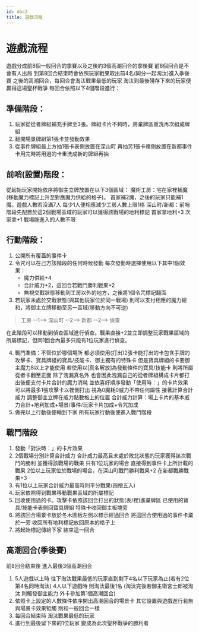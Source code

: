 ```yaml
---
id: doc2
title: 遊戲流程
---
```


# 遊戲流程
遊戲分成前8個一般回合的季賽以及之後約3個高潮回合的季後賽
前8個回合是不會有人出局
到第8回合結束時會依照玩家戰果取出前4名(同分一起淘汰)進入季後賽
之後的高潮回合，每回合會淘汰戰果最低的玩家
淘汰到最後殘存下來的玩家便贏得這場聖杯戰爭
每回合依照以下4個階段進行：

## 準備階段：
1. 玩家從從者牌組補充手牌至3張。牌組卡片不夠時，將棄牌區重洗再次組成牌組
2. 翻開場景牌組第1張卡並發動效果
3. 從事件牌組最上方抽1張卡表側放置在深山町 再抽另1張卡裡側放置在新都事件卡用完時將用過的卡重洗成新的牌組再抽

## 前哨(設置)階段：
從起始玩家開始依序將御主立牌放置在以下3個區域：
魔術工房：宅在家裡補魔(移動魔力標記上升至對應魔力供給的格子)。
首家補2魔，之後的玩家只能補1魔。遊戲人數若沒滿7人 每少1人便相應減少工房人數上限1格
深山町/新都：前哨階段先配置於這2個戰場區域的玩家可以獲得該戰場的地利標記
首家拿地利+3 次家拿+1 戰場能進入的人數不限

## 行動階段：
1. 公開所有覆蓋的事件卡
2. 令咒可以在己方該階段的任何時候發動 每次發動時選擇使用以下其中1個效果：
    - 魔力供給+4
    - 合計威力+2，這回合若戰鬥勝利戰果+2
    - 無視交戰狀態移動到工房以外的地方，之後將1個令咒標記翻面
3. 若玩家未處於交戰狀態(與其他玩家位於同一戰場) 則可以支付相應的魔力總和，將御主立牌移動至另一區域(移動方向不可逆)
  > 工房 --1--> 深山町 --2--> 新都 --2--> 偵查

  在此階段可以移動到偵查區域進行偵查。戰果直接+2並立即調整玩家戰果區域的所屬標記，但同1回合內最多只能有1位玩家進行偵查。

4. 戰鬥準備：不管位於哪個場所 都必須使用(打出)2張卡能打出的卡包含手牌的攻擊卡、寶具牌組的寶具/技能卡、御主獨有的特殊卡
但是寶具牌組的卡要御主魔力8以上才能使用 若使用以[真名解放]為發動條件的寶具/技能卡 則將所屬從者卡翻至正面 除了洩漏真名外 也會因此洩漏自己的從者牌組構成卡片都打出後便支付卡片合計的魔力消耗 並依喜好順序發動「使用時：」的卡片效果
可以將最多1張攻擊卡以裡側打出 視為0魔耗0威力不帶任何屬性 接著計算合計威力 調整御主立牌在威力點數格上的位置 合計威力計算：場上卡片的基本威力合計+地利加成+場景/事件/玩家卡片加成+令咒加成
5. 做完以上行動後便輪到下家 所有玩家行動後便進入戰鬥階段

## 戰鬥階段
1. 發動「對決時：」的卡片效果
2. 2個戰場分別計算合計威力
合計威力最高且未處於敗北狀態的玩家獲得該次戰鬥的勝利 並獲得該戰場的戰果
只有1位玩家的場合 直接得到事件卡上所計載的戰果
2位以上玩家位於戰場的場合，在深山町戰鬥勝利戰果+2 在新都戰勝戰果+3
3. 有1位以上玩家合計威力最高時則平分戰果(四捨五入)
4. 玩家依照得到戰果移動戰果區域的所屬標記
5. 回收使用過的卡。攻擊卡依照該回合打出的狀態(表/裡)進棄牌區
已使用的寶具/技能卡表側回寶具牌組 特殊卡收回御主板塊旁
6. 將該回合場景卡放於冬木圖板左側以標示經過回合 將這回合使用過的事件卡棄於一旁 收回所有地利標記放回原本的格子上
7. 將起始標記傳給下家 結束這一回合

## 高潮回合(季後賽)
前8回合結束後 進入最後3個高潮回合
1. 5人遊戲以上時 往下淘汰戰果最低的玩家直到剩下4名以下玩家為止(若有2位第4名同時淘汰)
4人以下遊戲時 則淘汰最後1名
(淘汰完後若御主衛宮士郎被淘汰 則觸發御主能力 外卡參加第1個高潮回合)
2. 依照卡上設定的人數條件依序開出高潮回合的場景卡
其它設置與遊戲進行若無與場景卡效果牴觸 則和一般回合一樣
3. 每回合結束時 淘汰戰果最低的玩家
4. 進行到最後留下來的1位玩家 變成為此次聖杯戰爭的勝利者


